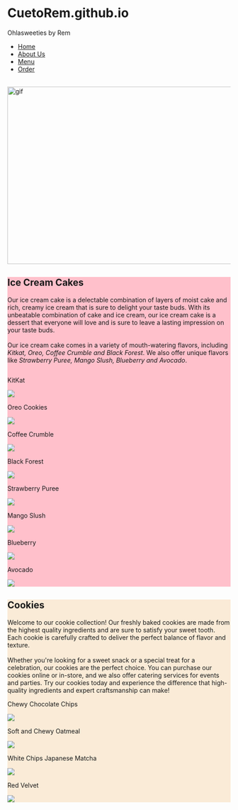 # CuetoRem.github.io
<!DOCTYPE html>
<html>
<head>
   <meta name="viewport" content="width=device-width, initial-scale=1.0">
  <link rel="stylesheet" href="style.css">
<title>Ohlasweeties by Rem</title>
</head>
<body>
<nav>
    <div class="wrapper">
      <a><p>Ohlasweeties by Rem</p></a>
      <ul>
        <li><a href="home.html">Home</a></li>
        <li><a href="aboutus.html">About Us</a></li>
        <li><a href="menu.html">Menu</a></li>
        <li><a href="order.html">Order</a></li>
      </ul>
    </div>
    <br>
  </nav>
  <img src="img/ohlasweets.gif" alt="gif" style="width:1520px;height:400px;">
<div class="clearfix">
  <div class="box" style="background-color: #FFC0CB">
  <h2>Ice Cream Cakes</h2>
  <p class="desc">Our ice cream cake is a delectable combination 
    of layers of moist cake and rich, creamy ice cream that is sure to delight your taste buds.
    With its unbeatable combination of cake and ice cream, our ice cream cake is a dessert 
    that everyone will love and is sure to leave a lasting impression on your taste buds.<br><br>
    Our ice cream cake comes in a variety of mouth-watering flavors, including <i>Kitkat, 
    Oreo, Coffee Crumble and Black Forest</i>. We also offer unique flavors like <i>Strawberry Puree, 
    Mango Slush, Blueberry and Avocado</i>.</p> 
  <div class="row">
    <div class="column">
      <p class="p1">KitKat </p>
      <img src="img/kitkat.jpg">
    </div>
    <div class="column">
      <p class="p1">Oreo Cookies </p>
      <img src="img/oreo.jpg">
    </div>
    <div class="column">
      <p class="p1">Coffee Crumble </p>
      <img src="img/coffee.jpg">
    </div>
    <div class="column">
      <p class="p1">Black Forest </p>
      <img src="img/blackforest.jpg">
    </div>
    <div class="unique">
      <p class="p1">Strawberry Puree </p>
      <img src="img/strawberry.jpg">
    </div>
    <div class="unique">
      <p class="p1">Mango Slush</p>
      <img src="img/mango.jpg">
    </div>
    <div class="unique">
      <p class="p1">Blueberry</p>
      <img src="img/blueberry.jpg">
    </div>
    <div class="unique">
      <p class="p1">Avocado</p>
      <img src="img/avocado.jpg">
    </div>
  </div>
  </div>
  <div class="box" style="background-color:#FAEBD7">
  <h2>Cookies</h2>
  <p class="desc">Welcome to our cookie collection! Our freshly baked cookies 
    are made from the highest quality ingredients and are sure to satisfy your sweet tooth. 
    Each cookie is carefully crafted to deliver the perfect balance of flavor and texture. <br><br>
    Whether you're looking for a sweet snack or a special treat for a celebration, our cookies 
    are the perfect choice. You can purchase our cookies online or in-store, and we also offer 
    catering services for events and parties. Try our cookies today and experience the difference 
    that high-quality ingredients and expert craftsmanship can make!</p> 
    <div class="row">
      <div class="column1">
        <p class="p2">Chewy Chocolate Chips </p>
        <img src="img/choco.jpg">
      </div>
      <div class="column1">
        <p class="p2">Soft and Chewy Oatmeal </p>
        <img src="img/oats.jpg">
      </div>
      <div class="column1">
        <p class="p2">White Chips Japanese Matcha</p>
        <img src="img/matcha.jpg">
      </div>
      <div class="column1">
        <p class="p2">Red Velvet</p>
        <img src="img/redvelvet.jpg">
      </div>
  </div>
</div>
</div>
</body>
</html>
